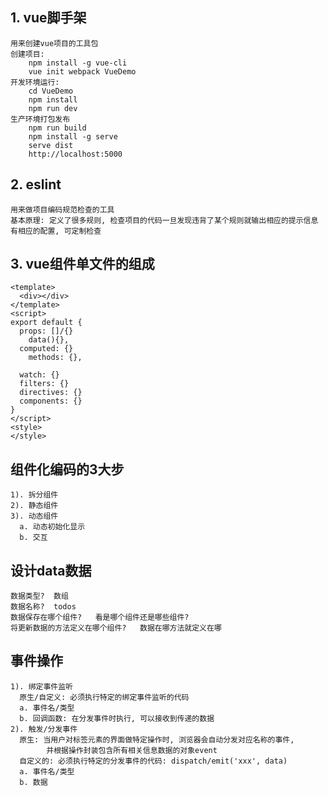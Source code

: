 ## 1. vue脚手架

    用来创建vue项目的工具包
    创建项目:
        npm install -g vue-cli
        vue init webpack VueDemo
    开发环境运行:
        cd VueDemo
        npm install
        npm run dev
    生产环境打包发布
        npm run build
        npm install -g serve
        serve dist
        http://localhost:5000


## 2. eslint
    用来做项目编码规范检查的工具
    基本原理: 定义了很多规则, 检查项目的代码一旦发现违背了某个规则就输出相应的提示信息
    有相应的配置, 可定制检查

## 3. vue组件单文件的组成
    <template>
      <div></div>
    </template>
    <script>
    export default {
      props: []/{}
        data(){},
      computed: {}
        methods: {},

      watch: {}
      filters: {}
      directives: {}
      components: {}
    }
    </script>
    <style>
    </style>

## 组件化编码的3大步
    1). 拆分组件
    2). 静态组件
    3). 动态组件
      a. 动态初始化显示
      b. 交互

## 设计data数据
    数据类型?  数组
    数据名称?  todos
    数据保存在哪个组件?   看是哪个组件还是哪些组件?
    将更新数据的方法定义在哪个组件?   数据在哪方法就定义在哪


## 事件操作
    1). 绑定事件监听
      原生/自定义: 必须执行特定的绑定事件监听的代码
      a. 事件名/类型
      b. 回调函数: 在分发事件时执行, 可以接收到传递的数据
    2). 触发/分发事件
      原生: 当用户对标签元素的界面做特定操作时, 浏览器会自动分发对应名称的事件, 
            并根据操作封装包含所有相关信息数据的对象event
      自定义的: 必须执行特定的分发事件的代码: dispatch/emit('xxx', data)
      a. 事件名/类型
      b. 数据